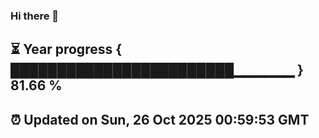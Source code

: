 ### Hi there 👋
⏳ Year progress { ████████████████████████▁▁▁▁▁▁ } 81.66 %
---
⏰ Updated on Sun, 26 Oct 2025 00:59:53 GMT
---
